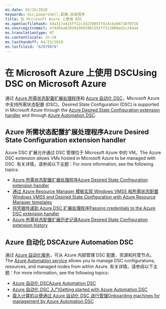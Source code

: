 ```yaml
---
ms.date: 03/15/2018
keywords: dsc,powershell,配置,安装程序
title: 在 Microsoft Azure 上使用 DSC
ms.openlocfilehash: 54a317a415ff12c3d270897f414cba88716f0728
ms.sourcegitcommit: e7445ba8203da304286c591ff513900ad1c244a4
ms.translationtype: HT
ms.contentlocale: zh-CN
ms.lasthandoff: 04/23/2019
ms.locfileid: "62079874"
---
```

# <a name="using-dsc-on-microsoft-azure"></a><span data-ttu-id="de132-103">在 Microsoft Azure 上使用 DSC</span><span class="sxs-lookup"><span data-stu-id="de132-103">Using DSC on Microsoft Azure</span></span>

<span data-ttu-id="de132-104">通过 [Azure 所需状态配置扩展处理程序](/azure/virtual-machines/extensions/dsc-overview)和 [Azure 自动化 DSC](/azure/automation/automation-dsc-overview)，Microsoft Azure 中支持所需状态配置 (DSC)。</span><span class="sxs-lookup"><span data-stu-id="de132-104">Desired State Configuration (DSC) is supported in Microsoft Azure through the [Azure Desired State Configuration extension handler](/azure/virtual-machines/extensions/dsc-overview) and through [Azure Automation DSC](/azure/automation/automation-dsc-overview).</span></span>

## <a name="azure-desired-state-configuration-extension-handler"></a><span data-ttu-id="de132-105">Azure 所需状态配置扩展处理程序</span><span class="sxs-lookup"><span data-stu-id="de132-105">Azure Desired State Configuration extension handler</span></span>

<span data-ttu-id="de132-106">Azure DSC 扩展允许通过 DSC 管理位于 Microsoft Azure 中的 VM。</span><span class="sxs-lookup"><span data-stu-id="de132-106">The Azure DSC extension allows VMs hosted in Microsoft Azure to be managed with DSC.</span></span>
<span data-ttu-id="de132-107">有关详情，请参阅以下主题：</span><span class="sxs-lookup"><span data-stu-id="de132-107">For more information, see the following topics:</span></span>

- [<span data-ttu-id="de132-108">Azure 所需状态配置扩展处理程序</span><span class="sxs-lookup"><span data-stu-id="de132-108">Azure Desired State Configuration extension handler</span></span>](/azure/virtual-machines/extensions/dsc-overview)
- [<span data-ttu-id="de132-109">通过 Azure Resource Manager 模板实现 Windows VMSS 和所需状态配置</span><span class="sxs-lookup"><span data-stu-id="de132-109">Windows VMSS and Desired State Configuration with Azure Resource Manager templates</span></span>](/azure/virtual-machines/extensions/dsc-template)
- [<span data-ttu-id="de132-110">将凭据传递到 Azure DSC 扩展处理程序</span><span class="sxs-lookup"><span data-stu-id="de132-110">Passing credentials to the Azure DSC extension handler</span></span>](/azure/virtual-machines/extensions/dsc-credentials)
- [<span data-ttu-id="de132-111">Azure 所需状态配置扩展历史记录</span><span class="sxs-lookup"><span data-stu-id="de132-111">Azure Desired State Configuration extension history</span></span>](azureDscexthistory.md)

## <a name="azure-automation-dsc"></a><span data-ttu-id="de132-112">Azure 自动化 DSC</span><span class="sxs-lookup"><span data-stu-id="de132-112">Azure Automation DSC</span></span>

<span data-ttu-id="de132-113">通过 [Azure 自动化服务](https://azure.microsoft.com/en-us/services/automation/)，可从 Azure 内部管理 DSC 配置、资源和托管节点。</span><span class="sxs-lookup"><span data-stu-id="de132-113">The [Azure Automation service](https://azure.microsoft.com/en-us/services/automation/) allows you to manage DSC configurations, resources, and managed nodes from within Azure.</span></span> <span data-ttu-id="de132-114">有关详情，请参阅以下主题：</span><span class="sxs-lookup"><span data-stu-id="de132-114">For more information, see the following topics:</span></span>

- [<span data-ttu-id="de132-115">Azure 自动化 DSC</span><span class="sxs-lookup"><span data-stu-id="de132-115">Azure Automation DSC</span></span>](/azure/automation/automation-dsc-overview)
- [<span data-ttu-id="de132-116">Azure 自动化 DSC 入门</span><span class="sxs-lookup"><span data-stu-id="de132-116">Getting started with Azure Automation DSC</span></span>](/azure/automation/automation-dsc-getting-started)
- [<span data-ttu-id="de132-117">载入计算机以便通过 Azure 自动化 DSC 进行管理</span><span class="sxs-lookup"><span data-stu-id="de132-117">Onboarding machines for management by Azure Automation DSC</span></span>](/azure/automation/automation-dsc-onboarding)